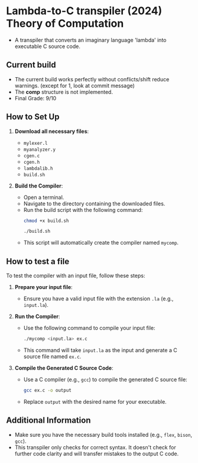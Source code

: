 # Lambda-to-C transpiler (2024) Theory of Computation

- A transpiler that converts an imaginary language 'lambda' into executable C source code. 

## Current build
- The current build works perfectly without conflicts/shift reduce warnings. (except for 1, look at commit message)
- The **comp** structure is not implemented.
- Final Grade: 9/10

## How to Set Up

1. **Download all necessary files**:
    - `mylexer.l`
    - `myanalyzer.y`
    - `cgen.c`
    - `cgen.h`
    - `lambdalib.h`
    - `build.sh`

2. **Build the Compiler**:
    - Open a terminal.
    - Navigate to the directory containing the downloaded files.
    - Run the build script with the following command:
      ```bash
      chmod +x build.sh
      ```
      ```bash
      ./build.sh
      ```
    - This script will automatically create the compiler named `mycomp`.

## How to test a file

To test the compiler with an input file, follow these steps:

1. **Prepare your input file**:
    - Ensure you have a valid input file with the extension `.la` (e.g., `input.la`).

2. **Run the Compiler**:
    - Use the following command to compile your input file:
      ```bash
      ./mycomp <input.la> ex.c
      ```
    - This command will take `input.la` as the input and generate a C source file named `ex.c`.

3. **Compile the Generated C Source Code**:
    - Use a C compiler (e.g., `gcc`) to compile the generated C source file:
      ```bash
      gcc ex.c -o output
      ```
    - Replace `output` with the desired name for your executable.

## Additional Information

- Make sure you have the necessary build tools installed (e.g., `flex`, `bison`, `gcc`).
- This transpiler only checks for correct syntax. It doesn't check for further code clarity and will transfer mistakes to the output C code.
